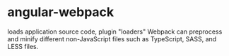 # angular-webpack
loads application source code, plugin "loaders" Webpack can preprocess and minify different non-JavaScript files such as TypeScript, SASS, and LESS files.

